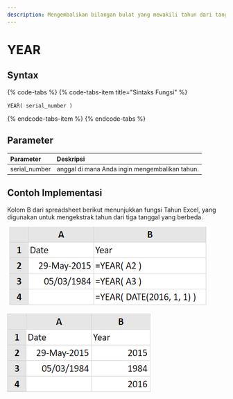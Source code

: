 ```yaml
---
description: Mengembalikan bilangan bulat yang mewakili tahun dari tanggal yang disediakan.
---
```


# YEAR

## Syntax

{% code-tabs %}
{% code-tabs-item title="Sintaks Fungsi" %}
```text
YEAR( serial_number )
```
{% endcode-tabs-item %}
{% endcode-tabs %}

## Parameter

| Parameter | Deskripsi |
| :--- | :--- |
| serial\_number | anggal di mana Anda ingin mengembalikan tahun. |

## Contoh Implementasi

Kolom B dari spreadsheet berikut menunjukkan fungsi Tahun Excel, yang digunakan untuk mengekstrak tahun dari tiga tanggal yang berbeda.

![Rumus](../.gitbook/assets/screenshot-224.png)

![Hasil](../.gitbook/assets/screenshot-223.png)

